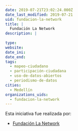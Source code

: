 ```yaml
---
date: 2019-07-21T23:02:24.000Z
date_last_modified: 2019-07-21
uid: fundacion-la-network
title: |
  Fundación La Network
description: |
  
type: 
website: 
date_ini: 
date_end: 
tags:
  - mapeo-ciudadano
  - participación-ciudadana
  - uso-de-datos-abiertos
  - periodismo-de-datos
cities: 
  - Medellín
organizations_uids:
  - fundacion-la-network
---
```


Esta iniciativa fue realizada por:

- [Fundación La Network](/organizaciones/fundacion-la-network)
